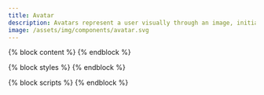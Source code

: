 ```yaml
---
title: Avatar
description: Avatars represent a user visually through an image, initials, or an icon and typically identify user-specific actions.
image: /assets/img/components/avatar.svg
---
```


{% block content %}
<nys-avatar label="User avatar" initials="NY" color="var(--nys-color-theme)"></nys-avatar>
{% endblock %}

{% block styles %}
{% endblock %}

{% block scripts %}
{% endblock %}